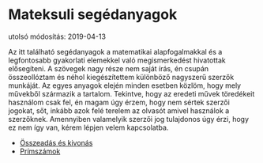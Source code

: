 Mateksuli segédanyagok
======================

utolsó módosítás: 2019-04-13

Az itt található segédanyagok a matematikai alapfogalmakkal és a legfontosabb gyakorlati elemekkel való megismerkedést hivatottak elősegíteni.
A szövegek nagy része nem saját írás, én csupán összeollóztam és néhol kiegészítettem különböző nagyszerű szerzők munkáját.
Az egyes anyagok elején minden esetben közlöm, hogy mely művekből származik a tartalom.
Tekintve, hogy az eredeti művek töredékeit használom csak fel, én magam úgy érzem, hogy nem sértek szerzői jogokat, sőt, inkább azok felé terelem az olvasót amivel használok a szerzőknek.
Amennyiben valamelyik szerzői jog tulajdonos úgy érzi, hogy ez nem így van, kérem lépjen velem kapcsolatba.

* [Összeadás és kivonás](https://github.com/mateksuli/segedanyag/raw/master/pdf/osszeadas_kivonas.pdf)
* [Prímszámok](https://github.com/mateksuli/segedanyag/raw/master/pdf/primszamok.pdf)
